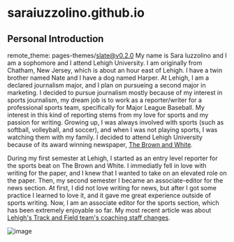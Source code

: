 # saraiuzzolino.github.io
## Personal Introduction
remote_theme: pages-themes/slate@v0.2.0 
  My name is Sara Iuzzolino and I am a sophomore and I attend Lehigh University. I am originally from Chatham, New Jersey, which is about an hour east of Lehigh. I have a twin brother named Nate and I have a dog named Harper. At Lehigh, I am a declared journalism major, and I plan on pursueing a second major in marketing. I decided to pursue journalism mostly because of my interest in sports journalism, my dream job is to work as a reporter/writer for a professional sports team, specifically for Major League Baseball. My interest in this kind of reporting stems from my love for sports and my passion for writing. Growing up, I was always involved with sports (such as softball, volleyball, and soccer), and when I was not playing sports, I was watching them with my family. I decided to attend Lehigh University because of its award winning newspaper, [The Brown and White](https://thebrownandwhite.com/). 

During my first semester at Lehigh, I started as an entry level reporter for the sports beat on The Brown and White. I immediatly fell in love with writing for the paper, and I knew that I wanted to take on an elevated role on the paper. Then, my second semester I became an associate-editor for the news section. At first, I did not love writing for news, but after I got some practice I learned to love it, and it gave me great experience outside of sports writing. Now, I am an associate editor for the sports section, which has been extremely enjoyable so far. My most recent article was about [Lehigh's Track and Field team's coaching staff changes](https://thebrownandwhite.com/2022/09/07/track-and-field-teams-make-significant-changes-to-coaching-staff/). 



![image](https://thebrownandwhite.com/wp-content/uploads/2022/03/Headshot-612x1078.jpeg)

